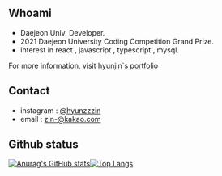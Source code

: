 ## Whoami 

 - Daejeon Univ. Developer.
 - 2021 Daejeon University Coding Competition Grand Prize.
 - interest in react , javascript , typescript , mysql.
 
For more information, visit [hyunjin`s portfolio](https://hyunzzin.netlify.app/)


## Contact
  - instagram : [@hyunzzzin](https://www.instagram.com/hz1nnnn/)
  - email : zin-@kakao.com


## Github status

  [![Anurag's GitHub stats](https://github-readme-stats.vercel.app/api?username=hyunzzzin)](https://github.com/hyunzzzin/github-readme-stats)[![Top Langs](https://github-readme-stats.vercel.app/api/top-langs/?username=hyunzzzin&layout=compact)](https://github.com/hyunzzzin/github-readme-stats)
